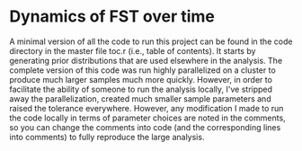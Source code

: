 # Dynamics of FST over time

A minimal version of all the code to run this project can be found in the code directory in the master file toc.r (i.e., table of contents). It starts by generating prior distributions that are used elsewhere in the analysis. The complete version of this code was run highly parallelized on a cluster to produce much larger samples much more quickly. However, in order to facilitate the ability of someone to run the analysis locally, I've stripped away the parallelization, created much smaller sample parameters and raised the tolerance everywhere. However, any modification I made to run the code locally in terms of parameter choices are noted in the comments, so you can change the comments into code (and the corresponding lines into comments) to fully reproduce the large analysis. 
